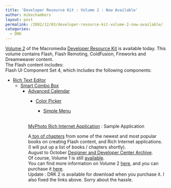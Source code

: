 ```yaml
---
title: 'Developer Resource Kit : Volume 2 : Now Available'
author: mikechambers
layout: post
permalink: /2002/12/03/developer-resource-kit-volume-2-now-available/
categories:
  - DRK
---
```



[Volume 2][1] of the Macromedia [Developer Resource Kit][2] is available today. This volume contains Flash, Flash Remoting, ColdFusion, Fireworks and Dreamweaver content.  
The Flash content includes:  
Flash UI Component Set 4, which includes the following components:  
  
  
*   [Rich Text Editor][3]  
    *   [Smart Combo Box][4]  
        *   [Advanced Calendar][5]  
            *   [Color Picker][6]  
                *   [Simple Menu  
                    ][7]&nbsp;</UL>
                  
                [MyPhoto Rich Internet Application][8] : Sample Application  
                  
                A[ ton of chapters][9] from some of the newest and most popular books on creating Flash content, and Rich Internet applications. (I will put up a list of books / chapters shortly).  
                August to October [Designer and Developer Center Archive][10].  
                Of course, Volume 1 is still [available][11].  
                You can find more information on Volume 2 [here][2], and you can purchase it [here][12].  
                Update : DRK 2 is available for download when you purchase it. I also fixed the links above. Sorry about the hassle.  
                </p>

 [1]: http://www.macromedia.com/software/drk/productinfo/product_overview/volume2/
 [2]: http://www.macromedia.com/software/drk/
 [3]: http://www.macromedia.com/software/drk/productinfo/product_overview/volume2/flash_components.html#1
 [4]: http://www.macromedia.com/software/drk/productinfo/product_overview/volume2/flash_components.html#2
 [5]: http://www.macromedia.com/software/drk/productinfo/product_overview/volume2/flash_components.html#3
 [6]: http://www.macromedia.com/software/drk/productinfo/product_overview/volume2/flash_components.html#4
 [7]: http://www.macromedia.com/software/drk/productinfo/product_overview/volume2/flash_components.html#5
 [8]: http://www.macromedia.com/software/drk/productinfo/product_overview/volume2/sample_apps.html#2
 [9]: http://www.macromedia.com/software/drk/productinfo/product_overview/volume2/additional_resources.html#1
 [10]: http://www.macromedia.com/software/drk/productinfo/product_overview/volume2/additional_resources.html
 [11]: http://www.macromedia.com/software/drk/productinfo/product_overview/volume1/
 [12]: http://dynamic.macromedia.com/bin/MM/store/US/product.jsp?category=/Software/Development/StandAlones/DRK2&type=FULL